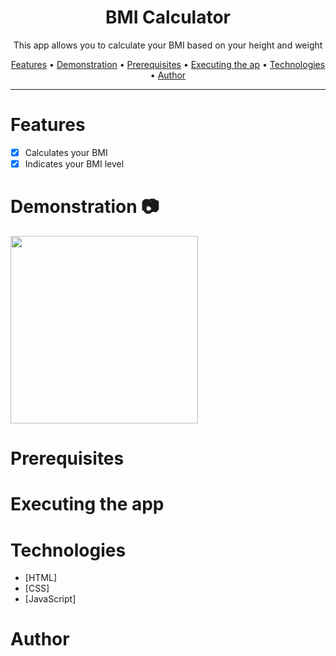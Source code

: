 <div align="center">
<h1>BMI Calculator</h1>
<p>This app allows you to calculate your BMI based on your height and weight</p>

<p>
  <a href="#features">Features</a> •
  <a href="#demonstration">Demonstration</a> •
  <a href="#prerequisites">Prerequisites</a> •
  <a href="#executing-the-app">Executing the ap</a> •
  <a href="#technologies">Technologies</a> •
  <a href="#author">Author</a>
</p>
</div>

---

# Features
- [x] Calculates your BMI
- [x] Indicates your BMI level

# Demonstration 📷
<a href="https://kaykyls.github.io/projects/bmi-calculator/"><img height="300px" width="300px" src="https://cdn.discordapp.com/attachments/766798638139179031/1035356827656929341/Animacao.gif"/></a>
# Prerequisites

# Executing the app

# Technologies
- [HTML]
- [CSS]
- [JavaScript]
# Author
